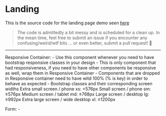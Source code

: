# Landing

This is the source code for the landing page demo seen [here](https://craft.js.org/)

> The code is admittedly a bit messy and is scheduled for a clean up. In the mean time, feel free to submit an issue if you encounter any confusing/weird/wtf bits ... or even better, submit a pull request! :clap:

--------------------------------------------------------------------------------------------------------------

Responsive Container:
    - Use this component whenever you need to have bootstrap responsive classes in your design
    - This is only component that had responsiveness, if you need to have other 
        components be responsive as well, wrap them in Responsive Container
    - Components that are dropped in Responsive container need to have witd 100% (% is key) 
        in order to behave as expected
    - Bootstrap classes and their corresponding screen widths
         Extra small screen / phone
          xs: <576px
        Small screen / phone
          sm: ≥576px
        Medium screen / tablet
          md: ≥768px
        Large screen / desktop
          lg: ≥992px
        Extra large screen / wide desktop
          xl: ≥1200px

Form:
    - 

